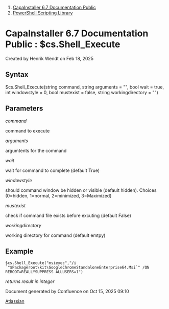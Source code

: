 <div id="page">

<div id="main" class="aui-page-panel">

<div id="main-header">

<div id="breadcrumb-section">

1.  [CapaInstaller 6.7 Documentation Public](index.html)
2.  [PowerShell Scripting Library](PowerShell-Scripting-Library_20342578761.html)

</div>

# <span id="title-text"> CapaInstaller 6.7 Documentation Public : \$cs.Shell_Execute </span>

</div>

<div id="content" class="view">

<div class="page-metadata">

Created by <span class="author"> Henrik Wendt</span> on Feb 18, 2025

</div>

<div id="main-content" class="wiki-content group">

## Syntax

\$cs.Shell_Execute(string command, string arguments = "", bool wait = true, int windowstyle = 0, bool mustexist = false, string workingdirectory = "")

## Parameters

*command*

command to execute

*arguments*

argumtents for the command

*wait*

wait for command to complete (default True)

*windowstyle*

should command window be hidden or visible (default hidden). Choices (0=hidden, 1=normal, 2=minimized, 3=Maximized)

*mustexist*

check if command file exists before excuting (default False)

*workingdirectory*

working directory for command (default emtpy)

## Example

<div class="code panel pdl" style="border-width: 1px;">

<div class="codeContent panelContent pdl">

``` syntaxhighlighter-pre
$cs.Shell_Execute("msiexec","/i `"$Packageroot\kit\GoogleChromeStandaloneEnterprise64.Msi`" /QN REBOOT=REALLYSUPPRESS ALLUSERS=1")
```

</div>

</div>

*returns result in integer*

</div>

</div>

</div>

<div id="footer" role="contentinfo">

<div class="section footer-body">

Document generated by Confluence on Oct 15, 2025 09:10

<div id="footer-logo">

[Atlassian](http://www.atlassian.com/)

</div>

</div>

</div>

</div>
